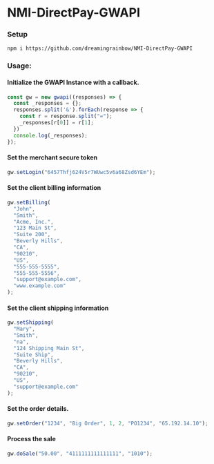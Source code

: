 # NMI-DirectPay-GWAPI #
### Setup ###
`npm i https://github.com/dreamingrainbow/NMI-DirectPay-GWAPI`

### Usage: ###

#### Initialize the GWAPI Instance with a callback. ####
```JavaScript
const gw = new gwapi((responses) => {
  const _responses = {};
  responses.split('&').forEach(response => {
    const r = response.split("=");
    _responses[r[0]] = r[1];
  })
  console.log(_responses);
});
```

#### Set the merchant secure token ####
```JavaScript
gw.setLogin("6457Thfj624V5r7WUwc5v6a68Zsd6YEm");
```

#### Set the client billing information ####
```JavaScript
gw.setBilling(
  "John",
  "Smith",
  "Acme, Inc.",
  "123 Main St",
  "Suite 200",
  "Beverly Hills",
  "CA",
  "90210",
  "US",
  "555-555-5555",
  "555-555-5556",
  "support@example.com",
  "www.example.com"
);
```

#### Set the client shipping information ####
```JavaScript
gw.setShipping(
  "Mary",
  "Smith",
  "na",
  "124 Shipping Main St",
  "Suite Ship",
  "Beverly Hills",
  "CA",
  "90210",
  "US",
  "support@example.com"
);
```

#### Set the order details. ####
```JavaScript
gw.setOrder("1234", "Big Order", 1, 2, "PO1234", "65.192.14.10");
```
#### Process the sale ####
```JavaScript
gw.doSale("50.00", "4111111111111111", "1010");
```
